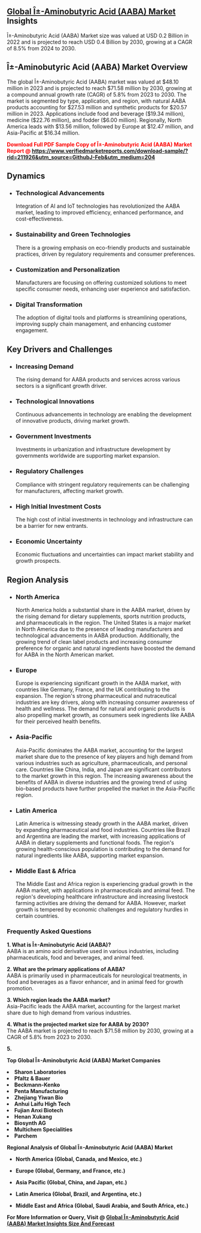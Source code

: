 <h2><a href="https://www.verifiedmarketreports.com/download-sample/?rid=211926&amp;utm_source=GithubJ&amp;utm_medium=204" target="_blank">Global Î±-Aminobutyric Acid (AABA) Market</a> Insights</h2><p>Î±-Aminobutyric Acid (AABA) Market size was valued at USD 0.2 Billion in 2022 and is projected to reach USD 0.4 Billion by 2030, growing at a CAGR of 8.5% from 2024 to 2030.</p><p> <h2>Î±-Aminobutyric Acid (AABA) Market Overview</h2> <p>The global Î±-Aminobutyric Acid (AABA) market was valued at $48.10 million in 2023 and is projected to reach $71.58 million by 2030, growing at a compound annual growth rate (CAGR) of 5.8% from 2023 to 2030. The market is segmented by type, application, and region, with natural AABA products accounting for $27.53 million and synthetic products for $20.57 million in 2023. Applications include food and beverage ($19.34 million), medicine ($22.76 million), and fodder ($6.00 million). Regionally, North America leads with $13.56 million, followed by Europe at $12.47 million, and Asia-Pacific at $16.34 million. </p> <p><strong><p><span class=""><span style="color: #ff0000;"><strong>Download Full PDF Sample Copy of Î±-Aminobutyric Acid (AABA) Market Report</strong> @ </span><a href="https://www.verifiedmarketreports.com/download-sample/?rid=211926&amp;utm_source=GithubJ-Feb&amp;utm_medium=204" target="_blank">https://www.verifiedmarketreports.com/download-sample/?rid=211926&amp;utm_source=GithubJ-Feb&amp;utm_medium=204</a></span></p></strong></p> <h2>Dynamics</h2> <ul> <li><h3>Technological Advancements</h3> <p>Integration of AI and IoT technologies has revolutionized the AABA market, leading to improved efficiency, enhanced performance, and cost-effectiveness.</p> </li> <li><h3>Sustainability and Green Technologies</h3> <p>There is a growing emphasis on eco-friendly products and sustainable practices, driven by regulatory requirements and consumer preferences.</p> </li> <li><h3>Customization and Personalization</h3> <p>Manufacturers are focusing on offering customized solutions to meet specific consumer needs, enhancing user experience and satisfaction.</p> </li> <li><h3>Digital Transformation</h3> <p>The adoption of digital tools and platforms is streamlining operations, improving supply chain management, and enhancing customer engagement.</p> </li> </ul> <h2>Key Drivers and Challenges</h2> <ul> <li><h3>Increasing Demand</h3> <p>The rising demand for AABA products and services across various sectors is a significant growth driver.</p> </li> <li><h3>Technological Innovations</h3> <p>Continuous advancements in technology are enabling the development of innovative products, driving market growth.</p> </li> <li><h3>Government Investments</h3> <p>Investments in urbanization and infrastructure development by governments worldwide are supporting market expansion.</p> </li> <li><h3>Regulatory Challenges</h3> <p>Compliance with stringent regulatory requirements can be challenging for manufacturers, affecting market growth.</p> </li> <li><h3>High Initial Investment Costs</h3> <p>The high cost of initial investments in technology and infrastructure can be a barrier for new entrants.</p> </li> <li><h3>Economic Uncertainty</h3> <p>Economic fluctuations and uncertainties can impact market stability and growth prospects.</p> </li> </ul> <h2>Region Analysis</h2> <ul> <li><h3>North America</h3> <p>North America holds a substantial share in the AABA market, driven by the rising demand for dietary supplements, sports nutrition products, and pharmaceuticals in the region. The United States is a major market in North America due to the presence of leading manufacturers and technological advancements in AABA production. Additionally, the growing trend of clean label products and increasing consumer preference for organic and natural ingredients have boosted the demand for AABA in the North American market. </p> </li> <li><h3>Europe</h3> <p>Europe is experiencing significant growth in the AABA market, with countries like Germany, France, and the UK contributing to the expansion. The region's strong pharmaceutical and nutraceutical industries are key drivers, along with increasing consumer awareness of health and wellness. The demand for natural and organic products is also propelling market growth, as consumers seek ingredients like AABA for their perceived health benefits. </p> </li> <li><h3>Asia-Pacific</h3> <p>Asia-Pacific dominates the AABA market, accounting for the largest market share due to the presence of key players and high demand from various industries such as agriculture, pharmaceuticals, and personal care. Countries like China, India, and Japan are significant contributors to the market growth in this region. The increasing awareness about the benefits of AABA in diverse industries and the growing trend of using bio-based products have further propelled the market in the Asia-Pacific region. </p> </li> <li><h3>Latin America</h3> <p>Latin America is witnessing steady growth in the AABA market, driven by expanding pharmaceutical and food industries. Countries like Brazil and Argentina are leading the market, with increasing applications of AABA in dietary supplements and functional foods. The region's growing health-conscious population is contributing to the demand for natural ingredients like AABA, supporting market expansion. </p> </li> <li><h3>Middle East & Africa</h3> <p>The Middle East and Africa region is experiencing gradual growth in the AABA market, with applications in pharmaceuticals and animal feed. The region's developing healthcare infrastructure and increasing livestock farming activities are driving the demand for AABA. However, market growth is tempered by economic challenges and regulatory hurdles in certain countries. </p> </li> </ul> <h3>Frequently Asked Questions</h3> <p><strong>1. What is Î±-Aminobutyric Acid (AABA)?</strong><br> AABA is an amino acid derivative used in various industries, including pharmaceuticals, food and beverages, and animal feed. </p> <p><strong>2. What are the primary applications of AABA?</strong><br> AABA is primarily used in pharmaceuticals for neurological treatments, in food and beverages as a flavor enhancer, and in animal feed for growth promotion. </p> <p><strong>3. Which region leads the AABA market?</strong><br> Asia-Pacific leads the AABA market, accounting for the largest market share due to high demand from various industries. </p> <p><strong>4. What is the projected market size for AABA by 2030?</strong><br> The AABA market is projected to reach $71.58 million by 2030, growing at a CAGR of 5.8% from 2023 to 2030. </p> <p><strong>5.</p><p><strong>Top Global Î±-Aminobutyric Acid (AABA) Market Companies</strong></p><div data-test-id=""><p><li>Sharon Laboratories</li><li> Pfaltz & Bauer</li><li> Beckmann-Kenko</li><li> Penta Manufacturing</li><li> Zhejiang Yiwan Bio</li><li> Anhui Laifu High Tech</li><li> Fujian Anxi Biotech</li><li> Henan Xukang</li><li> Biosynth AG</li><li> Multichem Specialities</li><li> Parchem</li></p><div><strong>Regional Analysis of&nbsp;Global Î±-Aminobutyric Acid (AABA) Market</strong></div><ul><li dir="ltr"><p dir="ltr">North America&nbsp;(Global, Canada, and Mexico, etc.)</p></li><li dir="ltr"><p dir="ltr">Europe (Global, Germany, and France, etc.)</p></li><li dir="ltr"><p dir="ltr">Asia Pacific&nbsp;(Global, China, and Japan, etc.)</p></li><li dir="ltr"><p dir="ltr">Latin America&nbsp;(Global, Brazil, and Argentina, etc.)</p></li><li dir="ltr">Middle East and Africa&nbsp;(Global, Saudi Arabia, and South Africa, etc.)</li></ul><p><strong>For More Information or Query, Visit @&nbsp;</strong><strong><a href="https://www.verifiedmarketreports.com/product/Î±-aminobutyric-acid-aaba-market/?utm_source=GithubJ&amp;utm_medium=204" target="_blank">Global Î±-Aminobutyric Acid (AABA) Market Insights Size And Forecast</a></strong></p></div>
